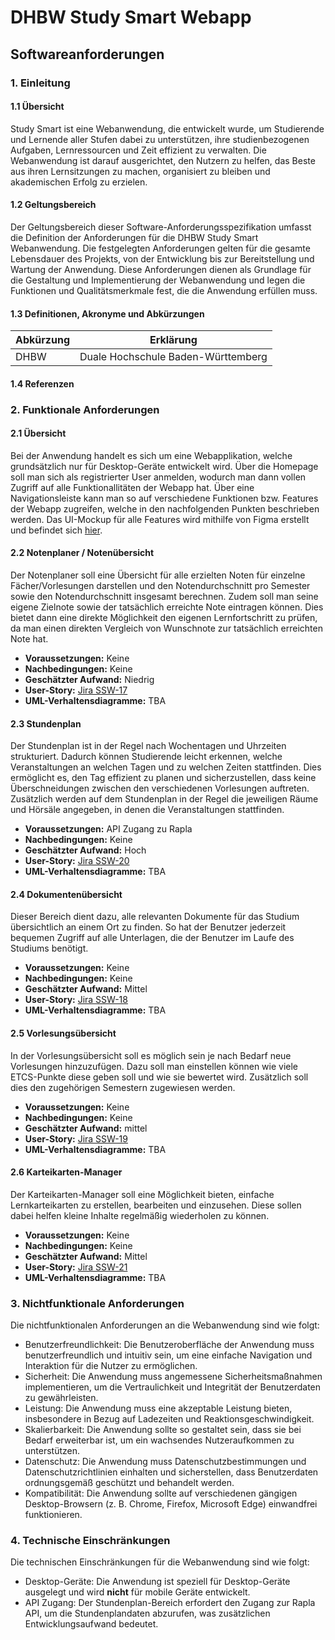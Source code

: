 # DHBW Study Smart Webapp
## Softwareanforderungen

### 1. Einleitung

#### 1.1 Übersicht
Study Smart ist eine Webanwendung, die entwickelt wurde, um Studierende und Lernende aller Stufen dabei zu unterstützen, ihre studienbezogenen Aufgaben, Lernressourcen und Zeit effizient zu verwalten. Die Webanwendung ist darauf ausgerichtet, den Nutzern zu helfen, das Beste aus ihren Lernsitzungen zu machen, organisiert zu bleiben und akademischen Erfolg zu erzielen.

#### 1.2 Geltungsbereich
Der Geltungsbereich dieser Software-Anforderungsspezifikation umfasst die Definition der Anforderungen für die DHBW Study Smart Webanwendung. Die festgelegten Anforderungen gelten für die gesamte Lebensdauer des Projekts, von der Entwicklung bis zur Bereitstellung und Wartung der Anwendung. Diese Anforderungen dienen als Grundlage für die Gestaltung und Implementierung der Webanwendung und legen die Funktionen und Qualitätsmerkmale fest, die die Anwendung erfüllen muss.

#### 1.3 Definitionen, Akronyme und Abkürzungen
| Abkürzung | Erklärung                            |
| --------- | ------------------------------------ |
| DHBW      | Duale Hochschule Baden-Württemberg   |

#### 1.4 Referenzen

### 2. Funktionale Anforderungen

#### 2.1 Übersicht
Bei der Anwendung handelt es sich um eine Webapplikation, welche grundsätzlich nur für Desktop-Geräte entwickelt wird.
Über die Homepage soll man sich als registrierter User anmelden, wodurch man dann vollen Zugriff auf alle Funktionallitäten der Webapp hat. Über eine Navigationsleiste kann man so auf verschiedene Funktionen bzw. Features der Webapp zugreifen, welche in den nachfolgenden Punkten beschrieben werden.
Das UI-Mockup für alle Features wird mithilfe von Figma erstellt und befindet sich [hier](https://www.figma.com/file/ePWy89JDHyOeOx02FN3OTo/Studi-Verwaltung-Webapp).

#### 2.2 Notenplaner / Notenübersicht
Der Notenplaner soll eine Übersicht für alle erzielten Noten für einzelne Fächer/Vorlesungen darstellen und den Notendurchschnitt pro Semester sowie den Notendurchschnitt insgesamt berechnen. Zudem soll man seine eigene Zielnote sowie der tatsächlich erreichte Note eintragen können. Dies bietet dann eine direkte Möglichkeit den eigenen Lernfortschritt zu prüfen, da man einen direkten Vergleich von Wunschnote zur tatsächlich erreichten Note hat.

- **Voraussetzungen:** Keine
- **Nachbedingungen:** Keine
- **Geschätzter Aufwand:** Niedrig
- **User-Story:** [Jira SSW-17](https://hoshizawa-yuriko.atlassian.net/browse/SSW-17)
- **UML-Verhaltensdiagramme:** TBA

#### 2.3 Stundenplan
Der Stundenplan ist in der Regel nach Wochentagen und Uhrzeiten strukturiert. Dadurch können Studierende leicht erkennen, welche Veranstaltungen an welchen Tagen und zu welchen Zeiten stattfinden. Dies ermöglicht es, den Tag effizient zu planen und sicherzustellen, dass keine Überschneidungen zwischen den verschiedenen Vorlesungen auftreten. Zusätzlich werden auf dem Stundenplan in der Regel die jeweiligen Räume und  Hörsäle angegeben, in denen die Veranstaltungen stattfinden.

- **Voraussetzungen:** API Zugang zu Rapla
- **Nachbedingungen:** Keine
- **Geschätzter Aufwand:** Hoch
- **User-Story:** [Jira SSW-20](https://hoshizawa-yuriko.atlassian.net/browse/SSW-20)
- **UML-Verhaltensdiagramme:** TBA

#### 2.4 Dokumentenübersicht
Dieser Bereich dient dazu, alle relevanten Dokumente für das Studium übersichtlich an einem Ort zu finden. So hat der Benutzer jederzeit bequemen Zugriff auf alle Unterlagen, die der Benutzer im Laufe des Studiums benötigt.

- **Voraussetzungen:** Keine
- **Nachbedingungen:** Keine
- **Geschätzter Aufwand:** Mittel
- **User-Story:** [Jira SSW-18](https://hoshizawa-yuriko.atlassian.net/browse/SSW-18)
- **UML-Verhaltensdiagramme:** TBA

#### 2.5 Vorlesungsübersicht
In der Vorlesungsübersicht soll es möglich sein je nach Bedarf neue Vorlesungen hinzuzufügen. Dazu soll man einstellen können wie viele ETCS-Punkte diese geben soll und wie sie bewertet wird. Zusätzlich soll dies den zugehörigen Semestern zugewiesen werden.

- **Voraussetzungen:** Keine
- **Nachbedingungen:** Keine
- **Geschätzter Aufwand:** mittel
- **User-Story:** [Jira SSW-19](https://hoshizawa-yuriko.atlassian.net/browse/SSW-19)
- **UML-Verhaltensdiagramme:** TBA

#### 2.6 Karteikarten-Manager
Der Karteikarten-Manager soll eine Möglichkeit bieten, einfache Lernkarteikarten zu erstellen, bearbeiten und einzusehen. Diese sollen dabei helfen kleine Inhalte regelmäßig wiederholen zu können.

- **Voraussetzungen:** Keine
- **Nachbedingungen:** Keine
- **Geschätzter Aufwand:** Mittel
- **User-Story:** [Jira SSW-21](https://hoshizawa-yuriko.atlassian.net/browse/SSW-21)
- **UML-Verhaltensdiagramme:** TBA

### 3. Nichtfunktionale Anforderungen
Die nichtfunktionalen Anforderungen an die Webanwendung sind wie folgt:

- Benutzerfreundlichkeit: Die Benutzeroberfläche der Anwendung muss benutzerfreundlich und intuitiv sein, um eine einfache Navigation und Interaktion für die Nutzer zu ermöglichen.
- Sicherheit: Die Anwendung muss angemessene Sicherheitsmaßnahmen implementieren, um die Vertraulichkeit und Integrität der Benutzerdaten zu gewährleisten.
- Leistung: Die Anwendung muss eine akzeptable Leistung bieten, insbesondere in Bezug auf Ladezeiten und Reaktionsgeschwindigkeit.
- Skalierbarkeit: Die Anwendung sollte so gestaltet sein, dass sie bei Bedarf erweiterbar ist, um ein wachsendes Nutzeraufkommen zu unterstützen.
- Datenschutz: Die Anwendung muss Datenschutzbestimmungen und Datenschutzrichtlinien einhalten und sicherstellen, dass Benutzerdaten ordnungsgemäß geschützt und behandelt werden.
- Kompatibilität: Die Anwendung sollte auf verschiedenen gängigen Desktop-Browsern (z. B. Chrome, Firefox, Microsoft Edge) einwandfrei funktionieren.

### 4. Technische Einschränkungen
Die technischen Einschränkungen für die Webanwendung sind wie folgt:

- Desktop-Geräte: Die Anwendung ist speziell für Desktop-Geräte ausgelegt und wird **nicht** für mobile Geräte entwickelt.
- API Zugang: Der Stundenplan-Bereich erfordert den Zugang zur Rapla API, um die Stundenplandaten abzurufen, was zusätzlichen Entwicklungsaufwand bedeutet.
